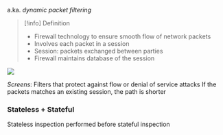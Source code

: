 a.ka. *dynamic packet filtering*

>[!info] Definition
>- Firewall technology to ensure smooth flow of network packets
>- Involves each packet in a session
>- Session: packets exchanged between parties
>- Firewall maintains database of the session

<img src="https://blog.netpro.be/images/SRX-Screen-Options/srx_flow_screens.png">

*Screens*: Filters that protect against flow or denial of service attacks
If the packets matches an existing session, the path is shorter
### Stateless + Stateful
Stateless inspection performed before stateful inspection